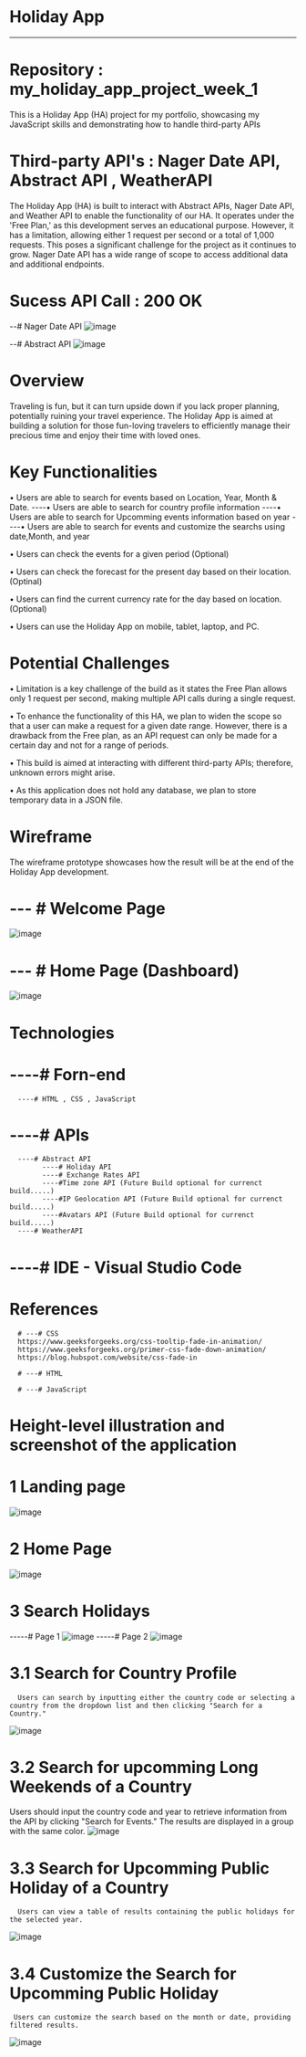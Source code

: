 # Holiday App 
---------------------------------------------------------------------------------------------------------------------------------
# Repository : my_holiday_app_project_week_1
This is a Holiday App (HA) project for my portfolio, showcasing my JavaScript skills and demonstrating how to handle third-party APIs

# Third-party API's  : Nager Date API, Abstract API , WeatherAPI
The Holiday App (HA) is built to interact with Abstract APIs, Nager Date API, and Weather API to enable the functionality of our HA. It operates under the 'Free Plan,' as this development serves an educational purpose. However, it has a limitation, allowing either 1 request per second or a total of 1,000 requests. This poses a significant challenge for the project as it continues to grow. Nager Date API has a wide range of scope to access additional data and additional endpoints.

# Sucess API Call : 200 OK 
--# Nager Date API
![image](https://github.com/DeneshA/my_holiday_app_project_week_1/assets/34461872/71eeefb2-a63d-45af-928a-dcb821270758)

--# Abstract API
![image](https://github.com/DeneshA/my_holiday_app_project_week_1/assets/34461872/18e5fac9-5843-448e-bcf6-4a09adbd1d47)

# Overview
Traveling is fun, but it can turn upside down if you lack proper planning, potentially ruining your travel experience. The Holiday App  is aimed at building a solution for those fun-loving travelers to efficiently manage their precious time and enjoy their time with loved ones.

# Key Functionalities

• Users are able to search for events based on Location, Year, Month & Date.
      ----• Users are able to search for country profile information
      ----• Users are able to search for Upcomming events information based on year
      ----• Users are able to search for events and customize the searchs using date,Month, and year
      
• Users can check the events for a given period (Optional)

• Users can check the forecast for the present day based on their location. (Optinal)

• Users can find the current currency rate for the day based on location. (Optional)

• Users can use the Holiday App on mobile, tablet, laptop, and PC.

# Potential Challenges

• Limitation is a key challenge of the build as it states the Free Plan allows only 1 request per second, making multiple API calls during a single request.

• To enhance the functionality of this HA, we plan to widen the scope so that a user can make a request for a given date range. However, there is a drawback from the Free plan, as an API request can only be made for a certain day and not for a range of periods.

• This build is aimed at interacting with different third-party APIs; therefore, unknown errors might arise.

• As this application does not hold any database, we plan to store temporary data in a JSON file.

# Wireframe
The wireframe prototype showcases how the result will be at the end of the Holiday App development.

# --- # Welcome Page
![image](https://github.com/DeneshA/my_holiday_app_project_week_1/assets/34461872/3ee7e7af-88db-4547-b06b-73e0ce3fcc1a)

# --- # Home Page (Dashboard)
![image](https://github.com/DeneshA/my_holiday_app_project_week_1/assets/34461872/ec6e799e-e1d8-43d9-a907-c6e8f9763cc7)

# Technologies
# ----# Forn-end 
      ----# HTML , CSS , JavaScript
# ----# APIs            
      ----# Abstract API 
            ----# Holiday API 
            ----# Exchange Rates API
            ----#Time zone API (Future Build optional for currenct build.....)
            ----#IP Geolocation API (Future Build optional for currenct build.....)
            ----#Avatars API (Future Build optional for currenct build.....)
      ----# WeatherAPI

# ----# IDE - Visual Studio Code

# References
      # ---# CSS
      https://www.geeksforgeeks.org/css-tooltip-fade-in-animation/
      https://www.geeksforgeeks.org/primer-css-fade-down-animation/
      https://blog.hubspot.com/website/css-fade-in

      # ---# HTML

      # ---# JavaScript
# Height-level illustration and screenshot of the application
# 1 Landing page
![image](https://github.com/DeneshA/my_holiday_app_project_week_1/assets/34461872/98917c90-3baa-49d8-ad1c-7570f0938002)
# 2 Home Page
![image](https://github.com/DeneshA/my_holiday_app_project_week_1/assets/34461872/1826c87c-c153-4b30-aca4-6bd0f829cf45)
# 3 Search Holidays
-----# Page 1
![image](https://github.com/DeneshA/my_holiday_app_project_week_1/assets/34461872/56ae2310-6322-44f3-ad4d-1c1317ac734e)
-----# Page 2
![image](https://github.com/DeneshA/my_holiday_app_project_week_1/assets/34461872/91b1ecbb-7e40-4c32-a975-c7f61b2fcdda)

# 3.1 Search for Country Profile 
      Users can search by inputting either the country code or selecting a country from the dropdown list and then clicking "Search for a Country."
![image](https://github.com/DeneshA/my_holiday_app_project_week_1/assets/34461872/9784fd86-bffe-4657-9cd1-18b0e816b666)

# 3.2 Search for upcomming Long Weekends of a Country  
   Users should input the country code and year to retrieve information from the API by clicking "Search for Events." The results are displayed in a group with the same color.
![image](https://github.com/DeneshA/my_holiday_app_project_week_1/assets/34461872/f4194c1b-2489-44b7-8c01-53052e4dcc28)

# 3.3 Search for Upcomming Public Holiday of a Country
      Users can view a table of results containing the public holidays for the selected year.
![image](https://github.com/DeneshA/my_holiday_app_project_week_1/assets/34461872/8e1a236b-729c-4330-9675-30949975771f)

# 3.4 Customize the Search for Upcomming Public Holiday
     Users can customize the search based on the month or date, providing filtered results.
![image](https://github.com/DeneshA/my_holiday_app_project_week_1/assets/34461872/7e7f8255-e963-41c0-893d-9a85e266067e)


